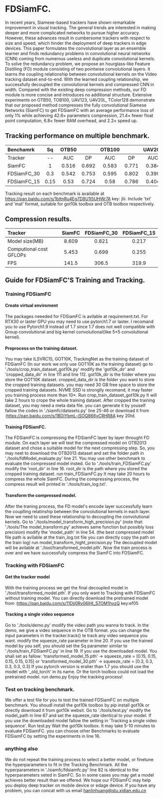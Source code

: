 # FDSiamFC.

In recent years, Siamese-based trackers have shown remarkable improvement in visual tracking. The general trends are interested in making deeper and more complicated networks to pursue higher accuracy. However, these advances result in cumbersome trackers with respect to size and speed, which hinder the deployment of deep trackers in edge devices. This paper formulates the convolutional layer as an ensemble learner and finds redundancy problems in convolutional neural networks (CNN) coming from numerous useless and duplicate convolutional kernels. To solve the redundancy problem, we propose an hourglass-like Feature Distilling (FD) module consisting of two pointwise convolutional layers. It learns the coupling relationship between convolutional kernels on the Video tracking dataset end-to-end. With the learned coupling relationship, we successfully decoupled the convolutional kernels and compressed CNN in width. Compared with the existing deep compression methods, our FD module is more concise and introduces no additional structure. Extensive experiments on OTB50, TOB100, UAV123, UAV20L, TColor128 demonstrate that our proposed method compresses the fully convolutional Siamese Networks (SiamFC) to get FDSiamFC with an average performance loss of only 1% while achieving 42.6× parameters compression, 21.4× fewer float point computation, 6.8× fewer RAM overhead, and 2.2× speed up.

## Tracking performance on multiple benchmark.
| Benchamrk | Sq | OTB50 |  | OTB100 |  | UAV20L |  | UAV123 |  | TColor128 | | FPS |
| :--- | :---: | :---: | :---: | :---: | :---: | :---: | :---: | :---: | :---: | :---: | :---: | :---: |
| Tracker | \-\- | AUC | DP | AUC | DP | AUC | DP | AUC | DP | AUC | DP | \_\_ |
| SiamFC | 1 | 0.516 | 0.692 | 0.583 | 0.771 | 0.384 | 0.579 | 0.478 | 0.697 | 0.506 | 0.707 | 141.5 |
| FDSiamFC_30 | 0.3 | 0.542 | 0.753 | 0.595 | 0.802 | 0.399 | 0.544 | 0.497 | 0.69 | 0.523 | 0.722 | 306.5 |
| FDSiamFC_15 | 0.15 | 0.53 | 0.724 | 0.58 | 0.786 | 0.404 | 0.566 | 0.492 | 0.693 | 0.494 | 0.683 | 319.9 |

Tracking result on each benchmark is available at  https://pan.baidu.com/s/1bItnRu4Eg7D8U1I5UHWr7A  key: jlii.  Include 'txt' and 'mat' format, suitable for got10k toolbox and OTB toolbox respectively.

## Compression results.
| Tracker | SiamFC | FDSiamFC_30 | FDSiamFC_15 |
| :--- | :---: | :---: | :---: |
| Model size(MB) | 8.609 | 0.821 | 0.217 |
| Computional cost GFLOPs | 5.453 | 0.699 | 0.255 |
| FPS | 141.5 | 306.5 | 319.9 |

## Guide for FDSiamFC'S Training and Tracking.
### Training FDSiamFC
#### Create virtual enviroment
The packages neeeded for FDSiamFC is avilable at requirement.txt. For RTX30 or laster GPU you may need to use pytorch1.7 or laster. I recomand you to use Pytorch1.9 instead of 1.7 since 1.7 does not well compatible with Group convolutional and big kernel convolutional(like 5×5 convolutional kernel).
#### Preprocess on the training dataset.
You may take ILSVRC15, GOT10K, TrackingNet as the training dataset of FDSiamFC (In our work we only use GOT10K as the training dataset)
go to './tools/crop_train_dataset_got10k.py'
modify the 'got10k_dir' and 'cropped_data_dir' in line 111 and line 112.
got10k_dir is the folder where you store the GOT10K dataset.
cropped_data_dir is the folder you want to store the cropped training datasets.
you may need 30 GB free space to store the cropped training datasets. NVME SSD is stronglly recomand, it may faster you training process more than 10×.
Run
  crop_train_dataset_got10k.py
It will take 2 hours to crope the whole training dataset.
After cropped the training dataset, you may need a meta data file. you can generate it by youself fallow the codes in './siamfc/datasets.py' line 25-46 or download it from :https://pan.baidu.com/s/1BDiYbmL-iSOQ866yCRHR8A  key 20td. 

#### Training FDSiamFC.
The FDSiamFC is compressing the FDSiamFC layer by layer throught FD module. On each layer we will test the compressed model on OTB2013 dataset and chose a suitable model for the next compressing step. So, you may neet to download the OTB2013 dataset and set the folder path in './tools/fdModel_evaluate.py' line 21. You may use other benchmark to evaluate the compressed model insted.
Go to './tools/train_FDSiamFC.py'
modify the 'root_dir' in line 16.
root_dir is the path where you stored the cropped training dataset.
run
  train_FDSiamFC.py
It may take 20 hours to compress the whole SiamFC. During the compressing process, the compress result will printed in './tools/train_log.txt'.

#### Transform the compressed model.
After the traning process, the FD model's encode layer successfully learn the couplling relatinship between the convolutional kernels in each layer. Now we need to used these relationship to decoupling the convolutional kernels.
Go to './tools/model_transform_high_precision.py' (note that: './tools/The model_transform.py' achieves same function but possibly loss precision)
modify the 'model_path' in line 54. (the best compressed model file path is avilable at the train_log.txt file you can directly copy the path on the train log)
run
  model_transform_hight_precision.py
The decoupled model will be avilable at './tool/transformed_model.pth'. Now the train process is over and we have successfully compress the SiamFC into FDSiamFC.

### Tracking with FDSiamFC
#### Get the tracker model
With the training process we get the final decoupled model in './tool/transformed_model.pth'. If you only want to Tracking with FDSiamFC without training model. You can directly download the pretrained model from :https://pan.baidu.com/s/11Djj0Rv06lHI_S7OM1hvzQ key:ef05 
#### Tracking a single video sequence
Go to './tools/demo.py'
modify the video path you wanna to track. In the demo, we give a video sequence in the OTB format. you can change the input parameters in the tracker.track() te track any video sequence you want.
modify the squeeze_rate parameter in line 20. If you use the trained model by you self, you should set the Sq parameter similar to './tools/train_FDSiamFC.py' in line 19. 
If you use the downloaded model. You shall set as fallow:
'transformed_model_15.pth' → squeeze_rate = [0.15,  0.15, 0.15, 0.15, 0.15]  or
'transformed_model_30.pth' → squeeze_rate = [0.3,  0.3, 0.3, 0.3, 0.3]
If you pytorch version is eralier than 1.7 you should use the model with '\_old\_torch' in its name. Or the torch toolbox could not load the pretrained model.
run
  demo.py
Enjoy the tracking process!

### Test on tracking benchmark.
We offer a test file for you to test the trained FDSiamFC on multiple benchmark. You shoudl install the got10k toolbox by 
  pip install got10k
or directly download it from got10k websit.
Go to './tools/test.py'
modify the model_path in line 67 and set the squeeze_rate identical to your model. If you use the downloaded model fallow the setting in 'Tracking a single video sequence'.
Run
  test.py
Wait the got10k toolbox. It may take 5-10 minutes to evaluate FDSiamFC. you can choose other Benchmarks to evaluate FDSiamFC by setting the experiments in line 16.

### anything also
We do not repeat the training process to select a better model, or finetune the hyperparameters to fit in the Tracking Benchmark. All the hyperparameters in './siamfc/fdsiamfc.py' line 82 is identical to the hyperparameters seted in SiamFC. So in some cases you may get a model achieves better result than we offered. We hope our FDSiamFC may help you deploy deep tracker on mobile device or edage device. If you have any problem, you can concat with us
email hanlinhuang@stu.xidian.edu.cn






